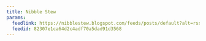 ```yaml
---
title: Nibble Stew
params:
  feedlink: https://nibblestew.blogspot.com/feeds/posts/default?alt=rss
  feedid: 82307e1ca64d2c4adf70a5dad91d3568
---
```

